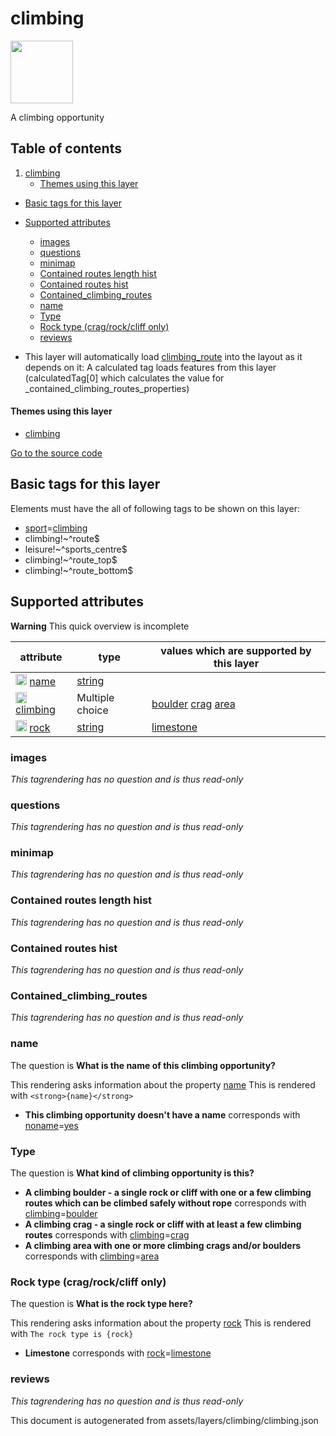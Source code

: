 

 climbing 
==========



<img src='https://mapcomplete.osm.be/./assets/themes/climbing/climbing_no_rope.svg' height="100px"> 

A climbing opportunity




## Table of contents

1. [climbing](#climbing)
      * [Themes using this layer](#themes-using-this-layer)
  - [Basic tags for this layer](#basic-tags-for-this-layer)
  - [Supported attributes](#supported-attributes)
    + [images](#images)
    + [questions](#questions)
    + [minimap](#minimap)
    + [Contained routes length hist](#contained-routes-length-hist)
    + [Contained routes hist](#contained-routes-hist)
    + [Contained_climbing_routes](#contained_climbing_routes)
    + [name](#name)
    + [Type](#type)
    + [Rock type (crag/rock/cliff only)](#rock-type-(cragrock/cliff-only))
    + [reviews](#reviews)





  - This layer will automatically load  [climbing_route](./climbing_route.md)  into the layout as it depends on it:  A calculated tag loads features from this layer (calculatedTag[0] which calculates the value for _contained_climbing_routes_properties)




#### Themes using this layer 





  - [climbing](https://mapcomplete.osm.be/climbing)


[Go to the source code](../assets/layers/climbing/climbing.json)



 Basic tags for this layer 
---------------------------



Elements must have the all of following tags to be shown on this layer:



  - <a href='https://wiki.openstreetmap.org/wiki/Key:sport' target='_blank'>sport</a>=<a href='https://wiki.openstreetmap.org/wiki/Tag:sport%3Dclimbing' target='_blank'>climbing</a>
  - climbing!~^route$
  - leisure!~^sports_centre$
  - climbing!~^route_top$
  - climbing!~^route_bottom$




 Supported attributes 
----------------------



**Warning** This quick overview is incomplete



attribute | type | values which are supported by this layer
----------- | ------ | ------------------------------------------
[<img src='https://mapcomplete.osm.be/assets/svg/statistics.svg' height='18px'>](https://taginfo.openstreetmap.org/keys/name#values) [name](https://wiki.openstreetmap.org/wiki/Key:name) | [string](../SpecialInputElements.md#string) | [](https://wiki.openstreetmap.org/wiki/Tag:name%3D)
[<img src='https://mapcomplete.osm.be/assets/svg/statistics.svg' height='18px'>](https://taginfo.openstreetmap.org/keys/climbing#values) [climbing](https://wiki.openstreetmap.org/wiki/Key:climbing) | Multiple choice | [boulder](https://wiki.openstreetmap.org/wiki/Tag:climbing%3Dboulder) [crag](https://wiki.openstreetmap.org/wiki/Tag:climbing%3Dcrag) [area](https://wiki.openstreetmap.org/wiki/Tag:climbing%3Darea)
[<img src='https://mapcomplete.osm.be/assets/svg/statistics.svg' height='18px'>](https://taginfo.openstreetmap.org/keys/rock#values) [rock](https://wiki.openstreetmap.org/wiki/Key:rock) | [string](../SpecialInputElements.md#string) | [limestone](https://wiki.openstreetmap.org/wiki/Tag:rock%3Dlimestone)




### images 



_This tagrendering has no question and is thus read-only_





### questions 



_This tagrendering has no question and is thus read-only_





### minimap 



_This tagrendering has no question and is thus read-only_





### Contained routes length hist 



_This tagrendering has no question and is thus read-only_





### Contained routes hist 



_This tagrendering has no question and is thus read-only_





### Contained_climbing_routes 



_This tagrendering has no question and is thus read-only_





### name 



The question is **What is the name of this climbing opportunity?**

This rendering asks information about the property  [name](https://wiki.openstreetmap.org/wiki/Key:name) 
This is rendered with `<strong>{name}</strong>`



  - **This climbing opportunity doesn't have a name** corresponds with <a href='https://wiki.openstreetmap.org/wiki/Key:noname' target='_blank'>noname</a>=<a href='https://wiki.openstreetmap.org/wiki/Tag:noname%3Dyes' target='_blank'>yes</a>




### Type 



The question is **What kind of climbing opportunity is this?**





  - **A climbing boulder - a single rock or cliff with one or a few climbing routes which can be climbed safely without rope** corresponds with <a href='https://wiki.openstreetmap.org/wiki/Key:climbing' target='_blank'>climbing</a>=<a href='https://wiki.openstreetmap.org/wiki/Tag:climbing%3Dboulder' target='_blank'>boulder</a>
  - **A climbing crag - a single rock or cliff with at least a few climbing routes** corresponds with <a href='https://wiki.openstreetmap.org/wiki/Key:climbing' target='_blank'>climbing</a>=<a href='https://wiki.openstreetmap.org/wiki/Tag:climbing%3Dcrag' target='_blank'>crag</a>
  - **A climbing area with one or more climbing crags and/or boulders** corresponds with <a href='https://wiki.openstreetmap.org/wiki/Key:climbing' target='_blank'>climbing</a>=<a href='https://wiki.openstreetmap.org/wiki/Tag:climbing%3Darea' target='_blank'>area</a>




### Rock type (crag/rock/cliff only) 



The question is **What is the rock type here?**

This rendering asks information about the property  [rock](https://wiki.openstreetmap.org/wiki/Key:rock) 
This is rendered with `The rock type is {rock}`



  - **Limestone** corresponds with <a href='https://wiki.openstreetmap.org/wiki/Key:rock' target='_blank'>rock</a>=<a href='https://wiki.openstreetmap.org/wiki/Tag:rock%3Dlimestone' target='_blank'>limestone</a>




### reviews 



_This tagrendering has no question and is thus read-only_

 

This document is autogenerated from assets/layers/climbing/climbing.json
